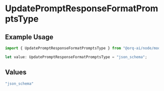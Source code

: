 # UpdatePromptResponseFormatPromptsType

## Example Usage

```typescript
import { UpdatePromptResponseFormatPromptsType } from "@orq-ai/node/models/operations";

let value: UpdatePromptResponseFormatPromptsType = "json_schema";
```

## Values

```typescript
"json_schema"
```